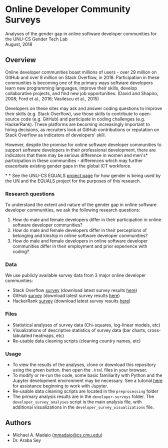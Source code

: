 # Online Developer Community Surveys 
Analyses of the gender gap in online software developer communities for the UNU-CS Gender Tech Lab  
August, 2018  

## Overview

Online developer communities boast millions of users - over 29 million on GitHub and over 8 million on Stack Overflow, in 2018. Participation in these communities is becoming one of the primary ways software developers learn new programming languages, improve their skills, develop collaborative projects, and find new job opportunities. (David and Shapiro, 2008; Ford et al., 2016; Vasilescu et al., 2015)  

Developers on these sites may ask and answer coding questions to improve their skills (e.g. Stack Overflow), use those skills to contribute to open-source code (e.g. GitHub) and participate in coding challenges (e.g. HackerRank). These platforms are becoming increasingly important to hiring decisions, as recruiters look at GitHub contributions or reputation on Stack Overflow as indicators of developers' skill.

However, despite the promise for online software developer communities to support software developers in their professional development, there are indicators that there may be serious difference in women and men's\* participation in these communities - differences which may further exacerbate existing gender gaps in the global ICT workforce.

\* *  See the UNU-CS EQUALS [project page](https://cs.unu.edu/research/equals-inaugural-report/) for how gender is being used by the UN and the EQUALS project for the purposes of this research. 


### Research questions

To understand the extent and nature of the gender gap in online software developer communities, we ask the following research questions:

1. How do male and female developers differ in their participation in online software developer communities?
2. How do male and female developers differ in their perceptions of belonging and kinship in online software developer communities?
3. How do male and female developers in online software developer communities differ in their employment and prior experience with coding?


### Data
We use publicly available survey data from 3 major online developer communities:

- Stack Overflow [survey](https://insights.stackoverflow.com/survey/2018/) (download latest survey results [here](https://drive.google.com/uc?export=download&id=1_9On2-nsBQIw3JiY43sWbrF8EjrqrR4U))
- GitHub [survey](http://opensourcesurvey.org/2017/) (download latest survey results [here](https://github.com/github/open-source-survey/releases/download/v1.0/data_for_public_release.zip))
- HackerRank [survey](https://www.kaggle.com/hackerrank/developer-survey-2018/home) (download latest survey results [here](https://www.kaggle.com/hackerrank/developer-survey-2018/))

### Files

- Statistical analyses of survey data (Chi-squares, log-linear models, etc)
- Visualizations of descriptive statistics of survey data (bar charts, cross-tabulated heatmaps, etc)
- Re-usable data cleaning scripts (cleaning country names, etc)

### Usage

- To view the results of the analyses, clone or download this repository using the green button, then open the `.html` files in your browser.
- To modify or re-run the code, some basic familiarity with Python and the Jupyter development environment may be necessary. See a tutorial [here](http://jupyter-notebook.readthedocs.io/en/latest/notebook.html) for assistance beginning to work with Jupyter.
- Re-usable data cleaning scripts are located in the `preprocessing` folder
- The primary analysis results are in the `developer-surveys` folder. The `developer_survey_analyses` script is the main analysis file, with additional visualizations in the `developer_survey_visualizations` file.

## Authors
* Michael A. Madaio (mmadaio@cs.cmu.edu)
* Dr. Araba Sey
